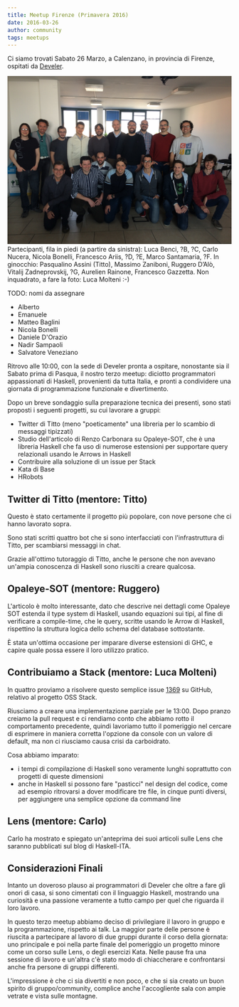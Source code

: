 ```yaml
---
title: Meetup Firenze (Primavera 2016)
date: 2016-03-26
author: community
tags: meetups
---
```


Ci siamo trovati Sabato 26 Marzo, a Calenzano, in provincia di Firenze, ospitati da [Develer](https://www.develer.com/). 

<img src="/images/photos/meetup_2016-03-26.jpg" alt="photo" class="img-thumbnail">
Partecipanti, fila in piedi (a partire da sinistra): Luca Benci, ?B, ?C, Carlo Nucera, Nicola Bonelli, Francesco Ariis, ?D, ?E, Marco Santamaria, ?F. In ginocchio: Pasqualino Assini (Titto), Massimo Zaniboni, Ruggero D’Alò, Vitalij Zadneprovskij, ?G, Aurelien Rainone, Francesco Gazzetta. Non inquadrato, a fare la foto: Luca Molteni :-)

TODO: nomi da assegnare

* Alberto
* Emanuele
* Matteo Baglini
* Nicola Bonelli
* Daniele D'Orazio
* Nadir Sampaoli
* Salvatore Veneziano

Ritrovo alle 10:00, con la sede di Develer pronta a ospitare, nonostante sia il Sabato prima di Pasqua, il nostro terzo meetup: diciotto programmatori appassionati di Haskell, provenienti da tutta Italia, e pronti a condividere una giornata di programmazione funzionale e divertimento.

Dopo un breve sondaggio sulla preparazione tecnica dei presenti, sono stati proposti i seguenti progetti, su cui lavorare a gruppi:

* Twitter di Titto (meno "poeticamente" una libreria per lo scambio di messaggi tipizzati)
* Studio dell'articolo di Renzo Carbonara su Opaleye-SOT, che è una libreria Haskell che fa uso di numerose estensioni per supportare query relazionali usando le Arrows in Haskell 
* Contribuire alla soluzione di un issue per Stack
* Kata di Base
* HRobots

<!--more-->

## Twitter di Titto (mentore: Titto)

Questo è stato certamente il progetto più popolare, con nove persone che ci hanno lavorato sopra.

Sono stati scritti quattro bot che si sono interfacciati con l'infrastruttura di Titto, per scambiarsi messaggi in chat.

Grazie all'ottimo tutoraggio di Titto, anche le persone che non avevano un'ampia conoscenza di Haskell sono riusciti a creare qualcosa.

## Opaleye-SOT (mentore: Ruggero)

L'articolo è molto interessante, dato che descrive nei dettagli come Opaleye SOT estenda il type system di Haskell, usando equazioni sui tipi, al fine di verificare a compile-time, che le query, scritte usando le Arrow di Haskell, rispettino la struttura logica dello schema del database sottostante.

È stata un'ottima occasione per imparare diverse estensioni di GHC, e capire quale possa essere il loro utilizzo pratico.

## Contribuiamo a Stack (mentore: Luca Molteni)

In quattro proviamo a risolvere questo semplice issue [1369](https://github.com/commercialhaskell/stack/issues/1369) su GitHub, relativo al progetto OSS Stack. 

Riusciamo a creare una implementazione parziale per le 13:00. Dopo pranzo creiamo la pull request e ci rendiamo conto che abbiamo rotto il comportamento precedente, quindi lavoriamo tutto il pomeriggio nel cercare di esprimere in maniera corretta l'opzione da console con un valore di default, ma non ci riusciamo causa crisi da carboidrato.

Cosa abbiamo imparato:

* i tempi di compilazione di Haskell sono veramente lunghi soprattutto con progetti di queste dimensioni
* anche in Haskell si possono fare "pasticci" nel design del codice, come ad esempio ritrovarsi a dover modificare tre file, in cinque punti diversi, per aggiungere una semplice opzione da command line

## Lens (mentore: Carlo)

Carlo ha mostrato e spiegato un'anteprima dei suoi articoli sulle Lens che saranno pubblicati sul blog di Haskell-ITA.

## Considerazioni Finali

Intanto un doveroso plauso ai programmatori di Develer che oltre a fare gli onori di casa, si sono cimentati con il linguaggio Haskell, mostrando una curiosità e una passione veramente a tutto campo per quel che riguarda il loro lavoro.

In questo terzo meetup abbiamo deciso di privilegiare il lavoro in gruppo e la programmazione, rispetto ai talk. La maggior parte delle persone è riuscita a partecipare al lavoro di due gruppi durante il corso della giornata: uno principale e poi nella parte finale del pomeriggio un progetto minore come un corso sulle Lens, o degli esercizi Kata. Nelle pause fra una sessione di lavoro e un'altra c'è stato modo di chiaccherare e confrontarsi anche fra persone di gruppi differenti.

L'impressione è che ci sia divertiti e non poco, e che si sia creato un buon spirito di gruppo/community, complice anche l'accogliente sala con ampie vetrate e vista sulle montagne. 

